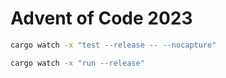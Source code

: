 # Advent of Code 2023

```bash
cargo watch -x "test --release -- --nocapture"
```

```bash
cargo watch -x "run --release"
```